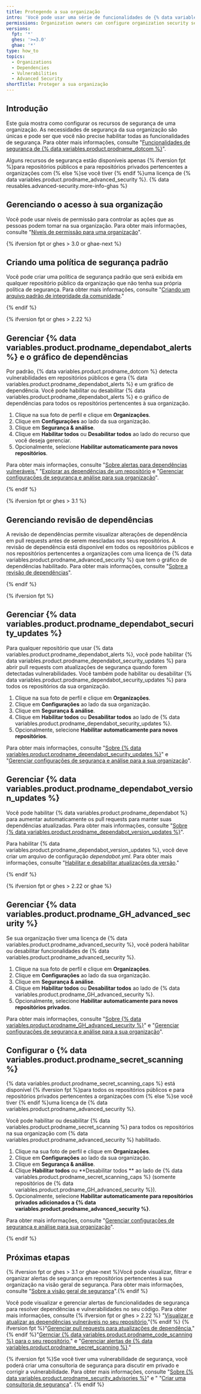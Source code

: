 ```yaml
---
title: Protegendo a sua organização
intro: 'Você pode usar uma série de funcionalidades de {% data variables.product.prodname_dotcom %} para ajudar a manter a sua organização protegida.'
permissions: Organization owners can configure organization security settings.
versions:
  fpt: '*'
  ghes: '>=3.0'
  ghae: '*'
type: how_to
topics:
  - Organizations
  - Dependencies
  - Vulnerabilities
  - Advanced Security
shortTitle: Proteger a sua organização
---
```


## Introdução
Este guia mostra como configurar os recursos de segurança de uma organização. As necessidades de segurança da sua organização são únicas e pode ser que você não precise habilitar todas as funcionalidades de segurança. Para obter mais informações, consulte "[Funcionalidades de segurança de {% data variables.product.prodname_dotcom %}](/code-security/getting-started/github-security-features)".

Alguns recursos de segurança estão disponíveis apenas {% ifversion fpt %}para repositórios públicos e para repositórios privados pertencentes a organizações com {% else %}se você tiver {% endif %}uma licença de {% data variables.product.prodname_advanced_security %}. {% data reusables.advanced-security.more-info-ghas %}

## Gerenciando o acesso à sua organização

Você pode usar níveis de permissão para controlar as ações que as pessoas podem tomar na sua organização. Para obter mais informações, consulte "[Níveis de permissão para uma organização](/organizations/managing-peoples-access-to-your-organization-with-roles/permission-levels-for-an-organization)".

{% ifversion fpt or ghes > 3.0 or ghae-next %}

## Criando uma política de segurança padrão

Você pode criar uma política de segurança padrão que será exibida em qualquer repositório público da organização que não tenha sua própria política de segurança. Para obter mais informações, consulte "[Criando um arquivo padrão de integridade da comunidade](/communities/setting-up-your-project-for-healthy-contributions/creating-a-default-community-health-file)."

{% endif %}

{% ifversion fpt or ghes > 2.22 %}
## Gerenciar {% data variables.product.prodname_dependabot_alerts %} e o gráfico de dependências

Por padrão, {% data variables.product.prodname_dotcom %} detecta vulnerabilidades em repositórios públicos e gera {% data variables.product.prodname_dependabot_alerts %} e um gráfico de dependência. Você pode habilitar ou desabilitar {% data variables.product.prodname_dependabot_alerts %} e o gráfico de dependências para todos os repositórios pertencentes à sua organização.

1. Clique na sua foto de perfil e clique em **Organizações**.
2. Clique em **Configurações** ao lado da sua organização.
3. Clique em **Segurança & análise**.
4. Clique em **Habilitar todos** ou **Desabilitar todos** ao lado do recurso que você deseja gerenciar.
5. Opcionalmente, selecione **Habilitar automaticamente para novos repositórios**.

Para obter mais informações, consulte "[Sobre alertas para dependências vulneráveis](/code-security/supply-chain-security/about-alerts-for-vulnerable-dependencies)," "[Explorar as dependências de um repositório](/code-security/supply-chain-security/exploring-the-dependencies-of-a-repository#enabling-and-disabling-the-dependency-graph-for-a-private-repository) e "[Gerenciar configurações de segurança e análise para sua organização](/organizations/keeping-your-organization-secure/managing-security-and-analysis-settings-for-your-organization)".

{% endif %}

{% ifversion fpt or ghes > 3.1 %}

## Gerenciando revisão de dependências

A revisão de dependências permite visualizar alterações de dependência em pull requests antes de serem mescladas nos seus repositórios. A revisão de dependência está disponível em todos os repositórios públicos e nos repositórios pertencentes a organizações com uma licença de {% data variables.product.prodname_advanced_security %} que tem o gráfico de dependências habilitado. Para obter mais informações, consulte "[Sobre a revisão de dependências](/code-security/supply-chain-security/understanding-your-software-supply-chain/about-dependency-review)".

{% endif %}

{% ifversion fpt %}
## Gerenciar {% data variables.product.prodname_dependabot_security_updates %}

Para qualquer repositório que usar {% data variables.product.prodname_dependabot_alerts %}, você pode habilitar {% data variables.product.prodname_dependabot_security_updates %} para abrir pull requests com atualizações de segurança quando forem detectadas vulnerabilidades. Você também pode habilitar ou desabilitar {% data variables.product.prodname_dependabot_security_updates %} para todos os repositórios da sua organização.

1. Clique na sua foto de perfil e clique em **Organizações**.
2. Clique em **Configurações** ao lado da sua organização.
3. Clique em **Segurança & análise**.
4. Clique em **Habilitar todos** ou **Desabilitar todos** ao lado de {% data variables.product.prodname_dependabot_security_updates %}.
5. Opcionalmente, selecione **Habilitar automaticamente para novos repositórios**.

Para obter mais informações, consulte "[Sobre {% data variables.product.prodname_dependabot_security_updates %}](/code-security/supply-chain-security/about-dependabot-security-updates)" e "[Gerenciar configurações de segurança e análise para a sua organização](/organizations/keeping-your-organization-secure/managing-security-and-analysis-settings-for-your-organization)".

## Gerenciar {% data variables.product.prodname_dependabot_version_updates %}

Você pode habilitar {% data variables.product.prodname_dependabot %} para aumentar automaticamente os pull requests para manter suas dependências atualizadas. Para obter mais informações, consulte "[Sobre {% data variables.product.prodname_dependabot_version_updates %}](/code-security/supply-chain-security/about-dependabot-version-updates)".

Para habilitar {% data variables.product.prodname_dependabot_version_updates %}, você deve criar um arquivo de configuração *dependabot.yml*. Para obter mais informações, consulte "[Habilitar e desabilitar atualizações da versão](/code-security/supply-chain-security/enabling-and-disabling-version-updates)."

{% endif %}

{% ifversion fpt or ghes > 2.22 or ghae %}
## Gerenciar {% data variables.product.prodname_GH_advanced_security %}

Se sua organização tiver uma licença de {% data variables.product.prodname_advanced_security %}, você poderá habilitar ou desabilitar funcionalidades de {% data variables.product.prodname_advanced_security %}.

1. Clique na sua foto de perfil e clique em **Organizações**.
2. Clique em **Configurações** ao lado da sua organização.
3. Clique em **Segurança & análise**.
4. Clique em **Habilitar todos** ou **Desabilitar todos** ao lado de {% data variables.product.prodname_GH_advanced_security %}.
5. Opcionalmente, selecione **Habilitar automaticamente para novos repositórios privados**.

Para obter mais informações, consulte "[Sobre {% data variables.product.prodname_GH_advanced_security %}](/github/getting-started-with-github/about-github-advanced-security)" e "[Gerenciar configurações de segurança e análise para a sua organização](/organizations/keeping-your-organization-secure/managing-security-and-analysis-settings-for-your-organization)".

## Configurar o {% data variables.product.prodname_secret_scanning %}
{% data variables.product.prodname_secret_scanning_caps %} está disponível {% ifversion fpt %}para todos os repositórios públicos e para repositórios privados pertencentes a organizações com {% else %}se você tiver {% endif %}uma licença de {% data variables.product.prodname_advanced_security %}.

Você pode habilitar ou desabilitar {% data variables.product.prodname_secret_scanning %} para todos os repositórios na sua organização com {% data variables.product.prodname_advanced_security %} habilitado.

1. Clique na sua foto de perfil e clique em **Organizações**.
2. Clique em **Configurações** ao lado da sua organização.
3. Clique em **Segurança & análise**.
4. Clique **Habilitar todos** ou **Desabilitar todos ** ao lado de {% data variables.product.prodname_secret_scanning_caps %} (somente repositórios de {% data variables.product.prodname_GH_advanced_security %}).
5. Opcionalmente, selecione **Habilitar automaticamente para repositórios privados adicionados a {% data variables.product.prodname_advanced_security %}**.

Para obter mais informações, consulte "[Gerenciar configurações de segurança e análise para sua organização](/organizations/keeping-your-organization-secure/managing-security-and-analysis-settings-for-your-organization)".

{% endif %}

## Próximas etapas
{% ifversion fpt or ghes > 3.1 or ghae-next %}Você pode visualizar, filtrar e organizar alertas de segurança em repositórios pertencentes à sua organização na visão geral de segurança. Para obter mais informações, consulte "[Sobre a visão geral de segurança](/code-security/security-overview/about-the-security-overview)".{% endif %}

Você pode visualizar e gerenciar alertas de funcionalidades de segurança para resolver dependências e vulnerabilidades no seu código. Para obter mais informações, consulte {% ifversion fpt or ghes > 2.22 %} "[Visualizar e atualizar as dependências vulneráveis no seu repositório](/code-security/supply-chain-security/viewing-and-updating-vulnerable-dependencies-in-your-repository),"{% endif %} {% ifversion fpt %}"[Gerenciar pull requests para atualizações de dependência](/code-security/supply-chain-security/managing-pull-requests-for-dependency-updates)," {% endif %}"[Gernciar {% data variables.product.prodname_code_scanning %} para o seu repositório](/code-security/secure-coding/managing-code-scanning-alerts-for-your-repository)," e "[Gerenciar alertas de {% data variables.product.prodname_secret_scanning %}](/code-security/secret-security/managing-alerts-from-secret-scanning)."

{% ifversion fpt %}Se você tiver uma vulnerabilidade de segurança, você poderá criar uma consultoria de segurança para discutir em privado e corrigir a vulnerabilidade. Para obter mais informações, consulte "[Sobre {% data variables.product.prodname_security_advisories %}](/code-security/security-advisories/about-github-security-advisories)" e " "[Criar uma consultoria de segurança](/code-security/security-advisories/creating-a-security-advisory)".
{% endif %}
